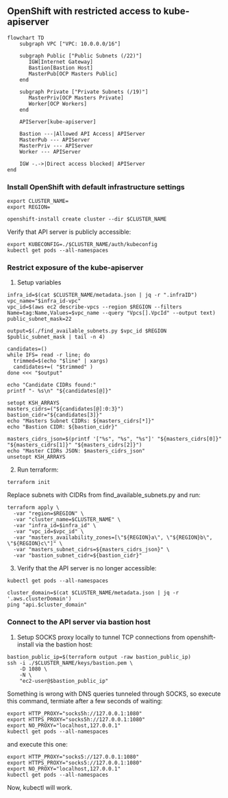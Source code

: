 ## OpenShift with restricted access to kube-apiserver

```mermaid
flowchart TD
    subgraph VPC ["VPC: 10.0.0.0/16"]

    subgraph Public ["Public Subnets (/22)"]
       IGW[Internet Gateway]
       Bastion[Bastion Host]
       MasterPub[OCP Masters Public]
    end

    subgraph Private ["Private Subnets (/19)"]
       MasterPriv[OCP Masters Private]
       Worker[OCP Workers]
    end

    APIServer[kube-apiserver]

    Bastion ---|Allowed API Access| APIServer
    MasterPub --- APIServer
    MasterPriv --- APIServer
    Worker --- APIServer

    IGW -.->|Direct access blocked| APIServer
end
```

### Install OpenShift with default infrastructure settings

```shell
export CLUSTER_NAME=
export REGION=
```

```shell
openshift-install create cluster --dir $CLUSTER_NAME
```

Verify that API server is publicly accessible:
```shell
export KUBECONFIG=./$CLUSTER_NAME/auth/kubeconfig
kubectl get pods --all-namespaces
```

### Restrict exposure of the kube-apiserver

1. Setup variables
```shell
infra_id=$(cat $CLUSTER_NAME/metadata.json | jq -r ".infraID")
vpc_name="$infra_id-vpc"
vpc_id=$(aws ec2 describe-vpcs --region $REGION --filters Name=tag:Name,Values=$vpc_name --query "Vpcs[].VpcId" --output text)
public_subnet_mask=22

output=$(./find_available_subnets.py $vpc_id $REGION $public_subnet_mask | tail -n 4)

candidates=()
while IFS= read -r line; do
  trimmed=$(echo "$line" | xargs)
  candidates+=( "$trimmed" )
done <<< "$output"

echo "Candidate CIDRs found:"
printf "- %s\n" "${candidates[@]}"

setopt KSH_ARRAYS
masters_cidrs=("${candidates[@]:0:3}")
bastion_cidr="${candidates[3]}"
echo "Masters Subnet CIDRs: ${masters_cidrs[*]}"
echo "Bastion CIDR: ${bastion_cidr}"

masters_cidrs_json=$(printf '["%s", "%s", "%s"]' "${masters_cidrs[0]}" "${masters_cidrs[1]}" "${masters_cidrs[2]}")
echo "Master CIDRs JSON: $masters_cidrs_json"
unsetopt KSH_ARRAYS
```

2. Run terraform:
```shell
terraform init
```
Replace subnets with CIDRs from find_available_subnets.py and run:
```shell
terraform apply \
  -var "region=$REGION" \
  -var "cluster_name=$CLUSTER_NAME" \
  -var "infra_id=$infra_id" \
  -var "vpc_id=$vpc_id" \
  -var "masters_availability_zones=[\"${REGION}a\", \"${REGION}b\", \"${REGION}c\"]" \
  -var "masters_subnet_cidrs=${masters_cidrs_json}" \
  -var "bastion_subnet_cidr=${bastion_cidr}"
```

3. Verify that the API server is no longer accessible:
```shell
kubectl get pods --all-namespaces
```
```shell
cluster_domain=$(cat $CLUSTER_NAME/metadata.json | jq -r '.aws.clusterDomain')
ping "api.$cluster_domain"
```

### Connect to the API server via bastion host

1. Setup SOCKS proxy locally to tunnel TCP connections from openshift-install via the bastion host:
```shell
bastion_public_ip=$(terraform output -raw bastion_public_ip)
ssh -i ./$CLUSTER_NAME/keys/bastion.pem \
    -D 1080 \
    -N \
    "ec2-user@$bastion_public_ip"
```
Something is wrong with DNS queries tunneled through SOCKS, so execute this command, termiate after a few seconds of waiting:
```shell
export HTTP_PROXY="socks5h://127.0.0.1:1080"
export HTTPS_PROXY="socks5h://127.0.0.1:1080"
export NO_PROXY="localhost,127.0.0.1"
kubectl get pods --all-namespaces
```
and execute this one:
```shell
export HTTP_PROXY="socks5://127.0.0.1:1080"
export HTTPS_PROXY="socks5://127.0.0.1:1080"
export NO_PROXY="localhost,127.0.0.1"
kubectl get pods --all-namespaces
```
Now, kubectl will work.
